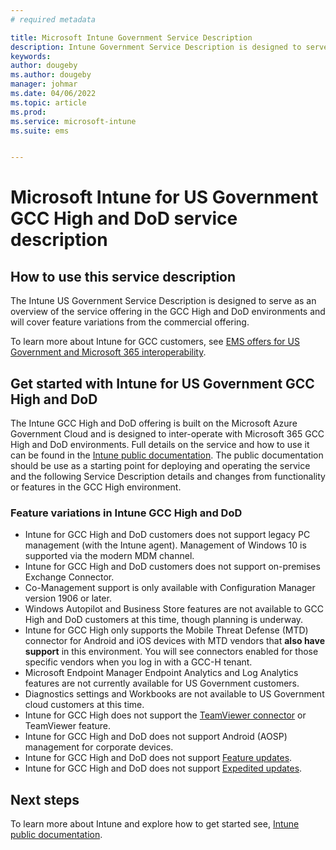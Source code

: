 ```yaml
---
# required metadata

title: Microsoft Intune Government Service Description  
description: Intune Government Service Description is designed to serve as an overview of our offering
keywords:
author: dougeby
ms.author: dougeby
manager: johmar
ms.date: 04/06/2022
ms.topic: article
ms.prod:
ms.service: microsoft-intune
ms.suite: ems


---
```

# Microsoft Intune for US Government GCC High and DoD service description

## How to use this service description

The Intune US Government Service Description is designed to serve as an overview of the service offering in the GCC High and DoD environments and will cover feature variations from the commercial offering.

To learn more about Intune for GCC customers, see [EMS offers for US Government and Microsoft 365 interoperability](ems-govt-service-description.md#ems-offers-for-us-government-and-microsoft-365-interoperability).

## Get started with Intune for US Government GCC High and DoD

The Intune GCC High and DoD offering is built on the Microsoft Azure Government Cloud and is designed to inter-operate with Microsoft 365 GCC High and DoD environments. Full details on the service and how to use it can be found in the [Intune public documentation](/intune/). The public documentation should be use as a starting point for deploying and operating the service and the following Service Description details and changes from functionality or features in the GCC High environment.

### Feature variations in Intune GCC High and DoD

- Intune for GCC High and DoD customers does not support legacy PC management (with the Intune agent). Management of Windows 10 is supported via the modern MDM channel.
- Intune for GCC High and DoD customers does not support on-premises Exchange Connector.
- Co-Management support is only available with Configuration Manager version 1906 or later.
- Windows Autopilot and Business Store features are not available to GCC High and DoD customers at this time, though planning is underway.
- Intune for GCC High only supports the Mobile Threat Defense (MTD) connector for Android and iOS devices with MTD vendors that **also have support** in this environment. You will see connectors enabled for those specific vendors when you log in with a GCC-H tenant.
- Microsoft Endpoint Manager Endpoint Analytics and Log Analytics features are not currently available for US Government customers.
- Diagnostics settings and Workbooks are not available to US Government cloud customers at this time.
- Intune for GCC High does not support the [TeamViewer connector](/mem/intune/remote-actions/teamviewer-support) or TeamViewer feature.
- Intune for GCC High and DoD does not support Android (AOSP) management for corporate devices.
- Intune for GCC High and DoD does not support [Feature updates](/mem/intune/protect/windows-10-feature-updates).
- Intune for GCC High and DoD does not support [Expedited updates](/mem/intune/protect/windows-10-expedite-updates).

## Next steps

To learn more about Intune and explore how to get started see, [Intune public documentation](/intune/index).
